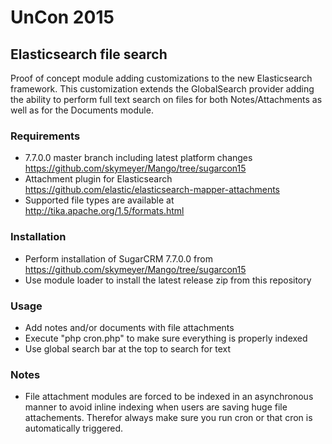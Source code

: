 # UnCon 2015

## Elasticsearch file search

Proof of concept module adding customizations to the new Elasticsearch framework. This customization extends the GlobalSearch provider adding the ability to perform full text search on files for both Notes/Attachments as well as for the Documents module.

### Requirements
- 7.7.0.0 master branch including latest platform changes https://github.com/skymeyer/Mango/tree/sugarcon15
- Attachment plugin for Elasticsearch https://github.com/elastic/elasticsearch-mapper-attachments
- Supported file types are available at http://tika.apache.org/1.5/formats.html

### Installation
- Perform installation of SugarCRM 7.7.0.0 from https://github.com/skymeyer/Mango/tree/sugarcon15
- Use module loader to install the latest release zip from this repository

### Usage
- Add notes and/or documents with file attachments
- Execute "php cron.php" to make sure everything is properly indexed
- Use global search bar at the top to search for text

### Notes
- File attachment modules are forced to be indexed in an asynchronous manner to avoid inline indexing when users are saving huge file attachements. Therefor always make sure you run cron or that cron is automatically triggered.


